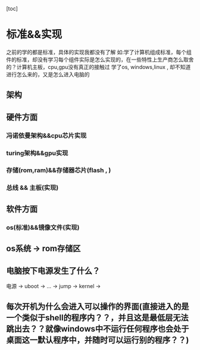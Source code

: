 [toc]

# 标准&&实现
之前的学的都是标准，具体的实现我都没有了解
如:学了计算机组成标准，每个组件的标准，却没有学习每个组件实际是怎么实现的，在一些特性上生产商怎么取舍的？计算机主板，cpu,gpu没有真正的接触过
学了os, windows,linux   ,    却不知道进行怎么来的，又是怎么进入电脑的 


## 架构

## 硬件方面
### 冯诺依曼架构&&cpu芯片实现

### turing架构&&gpu实现

### 存储(rom,ram)&&存储器芯片(flash , )

### 总线 && 主板(实现)


## 软件方面
### os(标准)&&镜像文件(实现)

## os系统 -> rom存储区

## 电脑按下电源发生了什么？

电源 -> uboot -> ... -> jump -> kernel -> 

## 每次开机为什么会进入可以操作的界面(直接进入的是一个类似于shell的程序内？？，并且这是最低层无法跳出去？？就像windows中不运行任何程序也会处于桌面这一默认程序中，并随时可以运行别的程序？？)

